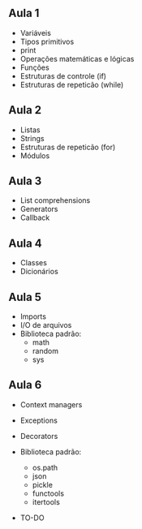 Aula 1
------
- Variáveis
- Tipos primitivos
- print
- Operações matemáticas e lógicas
- Funções
- Estruturas de controle (if)
- Estruturas de repeticão (while)

Aula 2
------
- Listas
- Strings
- Estruturas de repeticão (for)
- Módulos

Aula 3
------
- List comprehensions
- Generators
- Callback

Aula 4
------
- Classes
- Dicionários

Aula 5
------
- Imports
- I/O de arquivos
- Biblioteca padrão:
	- math
	- random
	- sys

Aula 6
------
- Context managers
- Exceptions
- Decorators
- Biblioteca padrão:
	- os.path
	- json
	- pickle
	- functools
	- itertools

- TO-DO